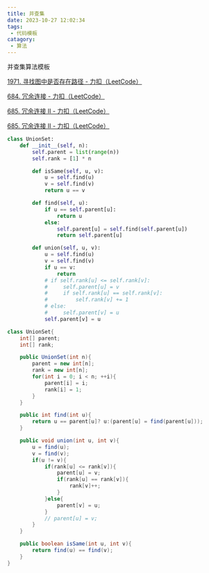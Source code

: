 ```yaml
---
title: 并查集
date: 2023-10-27 12:02:34
tags:
 - 代码模板
catagory:
 - 算法
---
```


并查集算法模板

[1971. 寻找图中是否存在路径 - 力扣（LeetCode）](https://leetcode.cn/problems/find-if-path-exists-in-graph/description/)

[684. 冗余连接 - 力扣（LeetCode）](https://leetcode.cn/problems/redundant-connection/)

[685. 冗余连接 II - 力扣（LeetCode）](https://leetcode.cn/problems/redundant-connection-ii/description/)

[685. 冗余连接 II - 力扣（LeetCode）](https://leetcode.cn/problems/redundant-connection-ii/)

<!--more-->

```python
class UnionSet:
    def __init__(self, n):
        self.parent = list(range(n))
        self.rank = [1] * n

        def isSame(self, u, v):
            u = self.find(u)
            v = self.find(v)
            return u == v

        def find(self, u):
            if u == self.parent[u]:
                return u
            else:
                self.parent[u] = self.find(self.parent[u])
                return self.parent[u]

        def union(self, u, v):
            u = self.find(u)
            v = self.find(v)
            if u == v:
                return
            # if self.rank[u] <= self.rank[v]:
            #     self.parent[u] = v
            #     if self.rank[u] == self.rank[v]:
            #         self.rank[v] += 1
            # else:
            #	  self.parent[v] = u
            self.parent[v] = u
```

```java
class UnionSet{
    int[] parent;
    int[] rank;

    public UnionSet(int n){
        parent = new int[n];
        rank = new int[n];
        for(int i = 0; i < n; ++i){
            parent[i] = i;
            rank[i] = 1;
        }
    }

    public int find(int u){
        return u == parent[u]? u:(parent[u] = find(parent[u]));
    }

    public void union(int u, int v){
        u = find(u);
        v = find(v);
        if(u != v){
            if(rank[u] <= rank[v]){
                parent[u] = v;
                if(rank[u] == rank[v]){
                    rank[v]++;
                }
            }else{
                parent[v] = u;
            }
            // parent[u] = v;
        }
    }

    public boolean isSame(int u, int v){
        return find(u) == find(v);
    }
}
```


